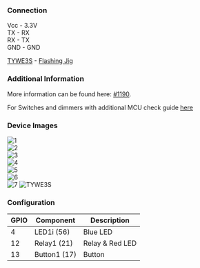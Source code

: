 ### Connection
Vcc - 3.3V  
TX - RX  
RX - TX  
GND - GND

[TYWE3S](https://docs.tuya.com/en/hardware/WiFi-module/wifi-e3s-module-plug.html) - [Flashing Jig](https://www.thingiverse.com/thing:3231225)
 
### Additional Information

More information can be found here: [#1190](https://github.com/arendst/Tasmota/issues/1190). 

For Switches and dimmers with additional MCU check guide [here](https://github.com/arendst/Tasmota/wiki/Tuya-Dimmer-and-Tuya-Switches-(based-on-serial-MCU)) 
     
### Device Images
![1](https://user-images.githubusercontent.com/14855001/34748935-615ded3e-f59f-11e7-9f40-320c0a8e14df.jpg)  
![2](https://user-images.githubusercontent.com/14855001/34748936-6178bf9c-f59f-11e7-9d54-7270bc330d64.jpg)  
![3](https://user-images.githubusercontent.com/14855001/34748937-6190b1c4-f59f-11e7-96fd-ae2a489fb5f4.jpg)  
![4](https://user-images.githubusercontent.com/14855001/34748938-61aabfe2-f59f-11e7-9c79-f98f1d771b04.jpg)  
![5](https://user-images.githubusercontent.com/14855001/34748939-61c42248-f59f-11e7-8173-d7269cc9fa91.jpg)  
![6](https://user-images.githubusercontent.com/14855001/34748940-61e9a220-f59f-11e7-9fbc-6b0c7f2113fa.jpg)  
![7](https://user-images.githubusercontent.com/14855001/34749157-2fc38d00-f5a0-11e7-89c0-3cd91e443803.jpg)
![TYWE3S](https://user-images.githubusercontent.com/34340210/61707042-98262300-ad17-11e9-8322-04c58f7cd3ee.png)
   
### Configuration

GPIO | Component | Description
--|--|--
4 | LED1i (56) | Blue LED
12 | Relay1 (21) | Relay & Red LED
13 | Button1 (17) | Button

